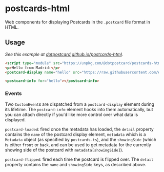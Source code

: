 # postcards-html

Web components for displaying Postcards in the `.postcard` file format in HTML.

## Usage

_See this example at [dotpostcard.github.io/postcards-html](https://dotpostcard.github.io/postcards-html/)._

```html
<script type="module" src="https://unpkg.com/@dotpostcard/postcards-html?module"></script>
<p>Hello from Madrid:</p>
<postcard-display name="hello" src="https://raw.githubusercontent.com/dotpostcard/postcards-go/main/fixtures/hello.postcard"></postcard-display>

<postcard-info for="hello"></postcard-info>
```

### Events

Two `CustomEvent`s are dispatched from a `postcard-display` element during its lifetime. The `postcard-info` element hooks into them automatically, but you can attach directly if you'd like more control over what data is displayed.

`postcard-loaded`: fired once the metadata has loaded, the `detail` property contains the `name` of the postcard display element, `metadata` which is a `Metadata` object (as specified by `postcards-ts`), and the `showingSide` (which is either `front` or `back`, and can be used to get metadata for the currently showing side of the postcard with `metadata[showingSide]`).

`postcard-flipped`: fired each time the postcard is flipped over. The `detail` property contains the `name` and `showingSide` keys, as described above.
